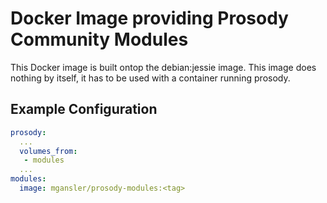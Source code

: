 # Docker Image providing Prosody Community Modules

This Docker image is built ontop the debian:jessie image.
This image does nothing by itself, it has to be used with a container running prosody.

## Example Configuration

```YAML
prosody:
  ...
  volumes_from:
   - modules
  ...
modules:
  image: mgansler/prosody-modules:<tag>
```